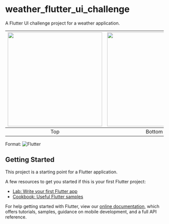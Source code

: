 # weather_flutter_ui_challenge

A Flutter UI challenge project for a weather application.

| <img src="assets/ss1.png" width="300"/> | <img src="assets/ss2.png" width="300"/> 
|:---:|:---:|
|Top| Bottom|
Format: ![Flutter](https://flutter.dev)

## Getting Started

This project is a starting point for a Flutter application.

A few resources to get you started if this is your first Flutter project:

- [Lab: Write your first Flutter app](https://flutter.dev/docs/get-started/codelab)
- [Cookbook: Useful Flutter samples](https://flutter.dev/docs/cookbook)

For help getting started with Flutter, view our
[online documentation](https://flutter.dev/docs), which offers tutorials,
samples, guidance on mobile development, and a full API reference.
